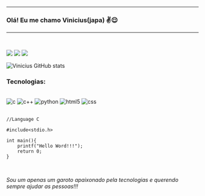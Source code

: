 
---

### Olá!  Eu me chamo Vinicius(japa) ✌️😌
---
<br>

<a href="mailto:yudiozawa123@gmail.com" target="_blank"><img src="https://img.shields.io/badge/Gmail-D14836?style=for-the-badge&logo=gmail&logoColor=white"></a> 
<a href="https://www.instagram.com/" target="_blank"><img src="https://img.shields.io/badge/Instagram-E4405F?style=for-the-badge&logo=instagram&logoColor=white"></a>
<a href="https://www.linkedin.com/" target="_blank"><img src="https://img.shields.io/badge/LinkedIn-0077B5?style=for-the-badge&logo=linkedin&logoColor=white"></a><br>

![ Vinicius GitHub stats](https://github-readme-stats.vercel.app/api?username=viniciusozawa&show_icons=true&theme=merko)

### Tecnologias:
<div style="display: inline-block"><br>
    <img alt="c" src="https://img.shields.io/badge/C-00599C?style=for-the-badge&logo=c&logoColor=white">
    <img alt="c++" src="https://img.shields.io/badge/c++-%2300599C.svg?style=for-the-badge&logo=c%2B%2B&logoColor=white">
    <img alt="python" src="https://img.shields.io/badge/Python-3776AB?style=for-the-badge&logo=python&logoColor=white">
    <img alt="html5" src="https://img.shields.io/badge/HTML5-E34F26?style=for-the-badge&logo=html5&logoColor=white">
    <img alt="css" src="https://img.shields.io/badge/CSS-239120?&style=for-the-badge&logo=css3&logoColor=white">
</div><br><br>
<codes>

    //Language C

    #include<stdio.h>

    int main(){
        printf("Hello Word!!!");
        return 0;
    }
</code><br>

<i>Sou um apenas um garoto apaixonado pela tecnologias e querendo sempre ajudar as pessoas!!!</i>
